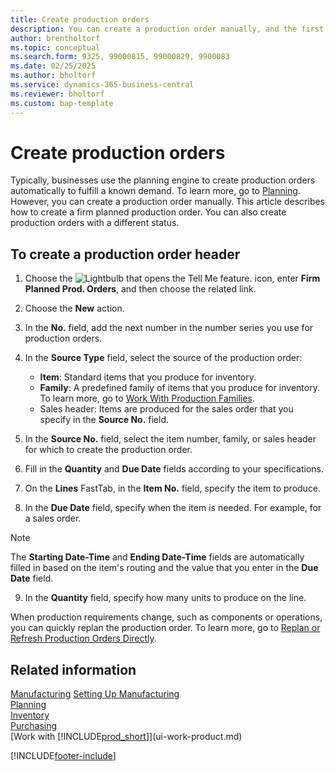 ```yaml
---
title: Create production orders
description: You can create a production order manually, and the first step is to create a production order header.
author: brentholtorf
ms.topic: conceptual
ms.search.form: 9325, 99000815, 99000829, 9900083
ms.date: 02/25/2025
ms.author: bholtorf
ms.service: dynamics-365-business-central
ms.reviewer: bholtorf
ms.custom: bap-template
---
```

# Create production orders

Typically, businesses use the planning engine to create production orders automatically to fulfill a known demand. To learn more, go to [Planning](production-planning.md). However, you can create a production order manually. This article describes how to create a firm planned production order. You can also create production orders with a different status.  

## To create a production order header

1. Choose the ![Lightbulb that opens the Tell Me feature.](media/ui-search/search_small.png "Tell me what you want to do") icon, enter **Firm Planned Prod. Orders**, and then choose the related link.  
2. Choose the **New** action.  
3. In the **No.** field, add the next number in the number series you use for production orders.  
4. In the **Source Type** field, select the source of the production order:

   - **Item**: Standard items that you produce for inventory.
   - **Family**: A predefined family of items that you produce for inventory. To learn more, go to [Work With Production Families](production-how-work-family.md).
   - Sales header: Items are produced for the sales order that you specify in the **Source No.** field.
5. In the **Source No.** field, select the item number, family, or sales header for which to create the production order.  
6. Fill in the **Quantity** and **Due Date** fields according to your specifications.  
7. On the **Lines** FastTab, in the **Item No.** field, specify the item to produce.
8. In the **Due Date** field, specify when the item is needed. For example, for a sales order.

> [!NOTE]
> The **Starting Date-Time** and **Ending Date-Time** fields are automatically filled in based on the item's routing and the value that you enter in the **Due Date** field.

9. In the **Quantity** field, specify how many units to produce on the line.

When production requirements change, such as components or operations, you can quickly replan the production order. To learn more, go to [Replan or Refresh Production Orders Directly](production-how-to-replan-refresh-production-orders.md).  

## Related information

[Manufacturing](production-manage-manufacturing.md)
[Setting Up Manufacturing](production-configure-production-processes.md)  
[Planning](production-planning.md)  
[Inventory](inventory-manage-inventory.md)  
[Purchasing](purchasing-manage-purchasing.md)  
[Work with [!INCLUDE[prod_short](includes/prod_short.md)]](ui-work-product.md)


[!INCLUDE[footer-include](includes/footer-banner.md)]